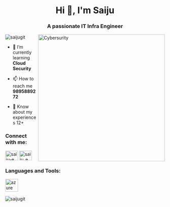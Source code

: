 <h1 align="center">Hi 👋, I'm Saiju</h1>
<h3 align="center">A passionate IT Infra Engineer</h3>

<img align="right" alt="Cybersurity" width="400" src="https://user-images.githubusercontent.com/55389276/140866485-8fb1c876-9a8f-4d6a-98dc-08c4981eaf70.gif">

<p align="left"> <img src="https://komarev.com/ghpvc/?username=saijugit&label=Profile%20views&color=0e75b6&style=flat" alt="saijugit" /> </p>

- 🌱 I’m currently learning **Cloud Security**

- 📫 How to reach me **9895889272**

- 📄 Know about my experiences 12+

<h3 align="left">Connect with me:</h3>
<p align="left">
<a href="https://linkedin.com/in/saiju-e" target="blank"><img align="center" src="https://raw.githubusercontent.com/rahuldkjain/github-profile-readme-generator/master/src/images/icons/Social/linked-in-alt.svg" alt="saiju-e" height="30" width="40" /></a>
<a href="https://instagram.com/saiju_e_clt" target="blank"><img align="center" src="https://raw.githubusercontent.com/rahuldkjain/github-profile-readme-generator/master/src/images/icons/Social/instagram.svg" alt="saiju_e_clt" height="30" width="40" /></a>
</p>

<h3 align="left">Languages and Tools:</h3>
<p align="left"> <a href="https://azure.microsoft.com/en-in/" target="_blank" rel="noreferrer"> <img src="https://www.vectorlogo.zone/logos/microsoft_azure/microsoft_azure-icon.svg" alt="azure" width="40" height="40"/> </a> </p>

<p><img align="center" src="https://github-readme-stats.vercel.app/api/top-langs?username=saijugit&show_icons=true&locale=en&layout=compact" alt="saijugit" /></p>
